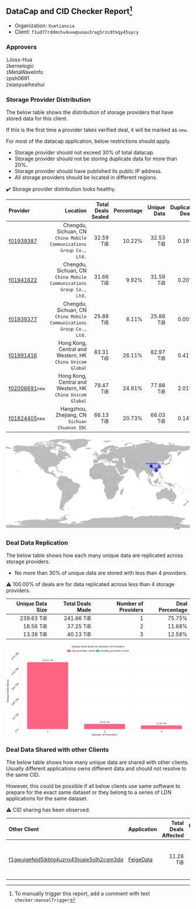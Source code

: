 ## DataCap and CID Checker Report[^1]
 - Organization: `Xuetianxia`
 - Client: `f1ud77rddmchv4uvwpuoau3rag5rzcdtkqy45uycy`
### Approvers
`1`Joss-Hua<br/>`2`kernelogic<br/>`1`MetaWaveInfo<br/>`2`psh0691<br/>`2`xiaoyuaiheshui

### Storage Provider Distribution
The below table shows the distribution of storage providers that have stored data for this client.

If this is the first time a provider takes verified deal, it will be marked as `new`.

For most of the datacap application, below restrictions should apply.
 - Storage provider should not exceed 30% of total datacap.
 - Storage provider should not be storing duplicate data for more than 20%.
 - Storage provider should have published its public IP address.
 - All storage providers should be located in different regions.

✔️ Storage provider distribution looks healthy.

| Provider                                                    |                                                               Location | Total Deals Sealed | Percentage | Unique Data | Duplicate Deals |
| :---------------------------------------------------------- | ---------------------------------------------------------------------: | -----------------: | ---------: | ----------: | --------------: |
| [f01939387](https://filfox.info/en/address/f01939387)       | Chengdu, Sichuan, CN<br/>`China Mobile Communications Group Co., Ltd.` |          32.59 TiB |     10.22% |   32.53 TiB |           0.19% |
| [f01941622](https://filfox.info/en/address/f01941622)       | Chengdu, Sichuan, CN<br/>`China Mobile Communications Group Co., Ltd.` |          31.66 TiB |      9.92% |   31.59 TiB |           0.20% |
| [f01939377](https://filfox.info/en/address/f01939377)       | Chengdu, Sichuan, CN<br/>`China Mobile Communications Group Co., Ltd.` |          25.88 TiB |      8.11% |   25.88 TiB |           0.00% |
| [f01991416](https://filfox.info/en/address/f01991416)       |           Hong Kong, Central and Western, HK<br/>`China Unicom Global` |          83.31 TiB |     26.11% |   82.97 TiB |           0.41% |
| [f02006691](https://filfox.info/en/address/f02006691)`new`  |           Hong Kong, Central and Western, HK<br/>`China Unicom Global` |          79.47 TiB |     24.91% |   77.88 TiB |           2.01% |
| [f01824405](https://filfox.info/en/address/f01824405)`new`  |                       Hangzhou, Zhejiang, CN<br/>`Sichuan Chuanxn IDC` |          66.13 TiB |     20.73% |   66.03 TiB |           0.14% |

![Provider Distribution](https://raw.githubusercontent.com/data-preservation-programs/filplus-checker-assets/main/filecoin-project/filecoin-plus-large-datasets/issues/650/1673829980540.png)
### Deal Data Replication
The below table shows how each many unique data are replicated across storage providers.
- No more than 30% of unique data are stored with less than 4 providers.

⚠️ 100.00% of deals are for data replicated across less than 4 storage providers.

| Unique Data Size | Total Deals Made | Number of Providers | Deal Percentage |
| ---------------: | ---------------: | ------------------: | --------------: |
|       239.63 TiB |       241.66 TiB |                   1 |          75.75% |
|        18.56 TiB |        37.25 TiB |                   2 |          11.68% |
|        13.38 TiB |        40.13 TiB |                   3 |          12.58% |

![Replication Distribution](https://raw.githubusercontent.com/data-preservation-programs/filplus-checker-assets/main/filecoin-project/filecoin-plus-large-datasets/issues/650/1673829981210.png)
### Deal Data Shared with other Clients
The below table shows how many unique data are shared with other clients.
Usually different applications owns different data and should not resolve to the same CID.

However, this could be possible if all below clients use same software to prepare for the exact same dataset or they belong to a series of LDN applications for the same dataset.

⚠️ CID sharing has been observed.

| Other Client                                                                                                          | Application                                                                              | Total Deals Affected | Unique CIDs | Approvers                                                                 |
| :-------------------------------------------------------------------------------------------------------------------- | :--------------------------------------------------------------------------------------- | -------------------: | ----------: | :------------------------------------------------------------------------ |
| [f1gwuigefejd5jkbtg4uznx45toaie5olh2cgm3dq](https://filfox.info/en/address/f1gwuigefejd5jkbtg4uznx45toaie5olh2cgm3dq) | [FeigeData](https://github.com/filecoin-project/filecoin-plus-large-datasets/issues/653) |            11.28 TiB |         318 | `1`Fenbushi-Filecoin<br/>`1`kernelogic<br/>`1`liyunzhi-666<br/>`1`psh0691 |

[^1]: To manually trigger this report, add a comment with text `checker:manualTrigger`
